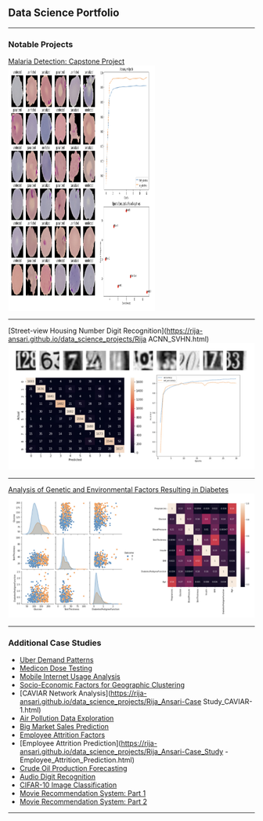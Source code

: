 ## Data Science Portfolio

---

### Notable Projects  

[Malaria Detection: Capstone Project](https://rija-ansari.github.io/data_science_projects/Rija_Ansari_Malaria_Detection_Final.html)
<img src="images/malariaicon.001.jpeg?raw=true" width="300" height="500"/>

---
[Street-view Housing Number Digit Recognition](https://rija-ansari.github.io/data_science_projects/Rija ACNN_SVHN.html)
<img src="images/SVHNicon.001.jpeg?raw=true"/>

---
[Analysis of Genetic and Environmental Factors Resulting in Diabetes](https://rija-ansari.github.io/data_science_projects/RijaAnsari-PimaIndiansDiabetesAnalysis-2.html)
<img src="images/diabetesicon.001.jpeg?raw=true"/>

---

### Additional Case Studies

- [Uber Demand Patterns](https://rija-ansari.github.io/data_science_projects/Rija_Ansari-Uber_Case_Study.html)
- [Medicon Dose Testing](https://rija-ansari.github.io/data_science_projects/Rija_Ansari-Medicon_Dose_Testing.html)
- [Mobile Internet Usage Analysis](https://rija-ansari.github.io/data_science_projects/Rija_Ansari-Mobile_Internet_Usage_Analysis.html)
- [Socio-Economic Factors for Geographic Clustering](https://rija-ansari.github.io/data_science_projects/Rija_Ansari-Practice_Case_Study_Clustering.html)
- [CAVIAR Network Analysis](https://rija-ansari.github.io/data_science_projects/Rija_Ansari-Case Study_CAVIAR-1.html)
- [Air Pollution Data Exploration](https://rija-ansari.github.io/data_science_projects/Rija_Ansari-Case_Study_PCA_and_TSNE-1.html)
- [Big Market Sales Prediction](https://rija-ansari.github.io/data_science_projects/Rija_Ansari-Case_Study_BigMart_Sales_Prediction.html)
- [Employee Attrition Factors](https://rija-ansari.github.io/data_science_projects/Rija_Ansari-Case_Study_Employee_Attrition.html)
- [Employee Attrition Prediction](https://rija-ansari.github.io/data_science_projects/Rija_Ansari-Case_Study - Employee_Attrition_Prediction.html)
- [Crude Oil Production Forecasting](https://rija-ansari.github.io/data_science_projects/Rija_Ansari-Case_Study_Crude_Oil_Production_Forecasting.html)
- [Audio Digit Recognition](https://rija-ansari.github.io/data_science_projects/Rija_Ansari-Audio_MNIST_Digit_Recognition.html)
- [CIFAR-10 Image Classification](https://rija-ansari.github.io/data_science_projects/Rija_Ansari-CIFAR_10_Image_Classification.html)
- [Movie Recommendation System: Part 1](https://rija-ansari.github.io/data_science_projects/Rija_Ansari-Recommendation_Systems_Case_Study_Notebook_Part1-1.html)
- [Movie Recommendation System: Part 2](https://rija-ansari.github.io/data_science_projects/Rija_Ansari-Recommendation_Systems_Case_Study_Notebook_Part2-1.html)

---




